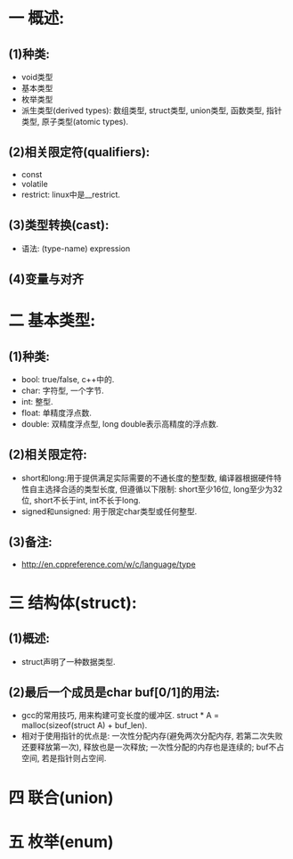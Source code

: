 # 一 概述:
## (1)种类:
- void类型
- 基本类型
- 枚举类型
- 派生类型(derived types): 数组类型, struct类型, union类型, 函数类型, 指针类型, 原子类型(atomic types).

## (2)相关限定符(qualifiers):
- const
- volatile
- restrict: linux中是__restrict.

## (3)类型转换(cast):
- 语法: (type-name) expression

## (4)变量与对齐

# 二 基本类型:
## (1)种类:
- bool: true/false, c++中的.
- char: 字符型, 一个字节.
- int: 整型.
- float: 单精度浮点数.
- double: 双精度浮点型, long double表示高精度的浮点数.

## (2)相关限定符:
- short和long:用于提供满足实际需要的不通长度的整型数, 编译器根据硬件特性自主选择合适的类型长度, 但遵循以下限制: short至少16位, long至少为32位, short不长于int, int不长于long.
- signed和unsigned: 用于限定char类型或任何整型.

## (3)备注:
- http://en.cppreference.com/w/c/language/type

# 三 结构体(struct):
## (1)概述:
- struct声明了一种数据类型.

## (2)最后一个成员是char buf[0/1]的用法:
- gcc的常用技巧, 用来构建可变长度的缓冲区. struct * A = malloc(sizeof(struct A) + buf_len).
- 相对于使用指针的优点是: 一次性分配内存(避免两次分配内存, 若第二次失败还要释放第一次), 释放也是一次释放; 一次性分配的内存也是连续的; buf不占空间, 若是指针则占空间.

# 四 联合(union)

# 五 枚举(enum)